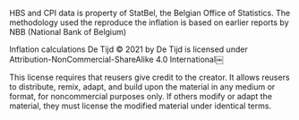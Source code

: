 HBS and CPI data is property of StatBel, the Belgian Office of Statistics. The methodology used the reproduce the inflation is based on earlier reports by NBB (National Bank of Belgium)

Inflation calculations De Tijd © 2021 by De Tijd is licensed under Attribution-NonCommercial-ShareAlike 4.0 International￼ 


This license requires that reusers give credit to the creator. It allows reusers to distribute, remix, adapt, and build upon the material in any medium or format, for noncommercial purposes only. If others modify or adapt the material, they must license the modified material under identical terms.